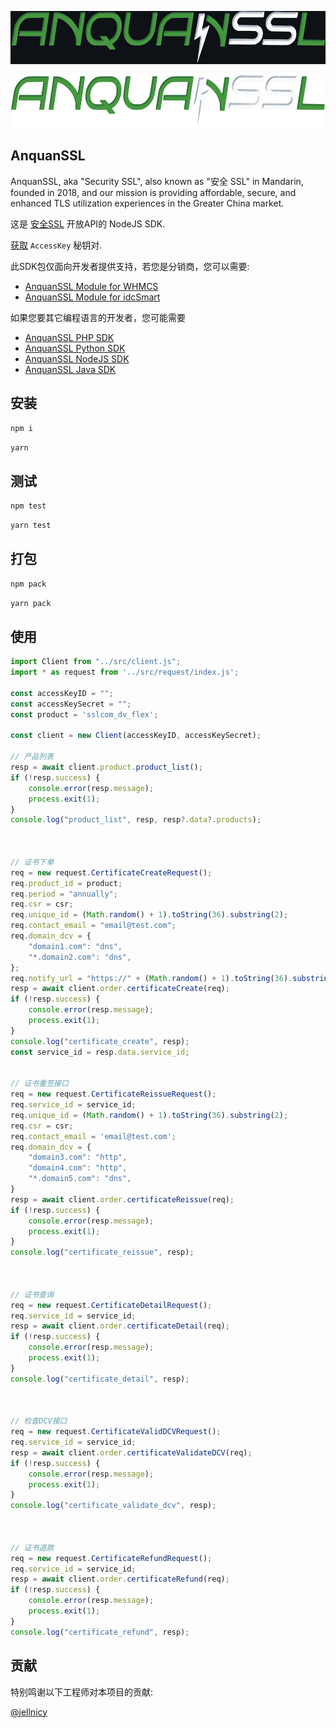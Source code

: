 [<p align="center"><img src="https://github.com/anquanssl/.github/raw/main/profile/logo_dark.png" width="600" height="85"/></p>](https://www.anquanssl.com?__utm_from=github-org-profile#gh-dark-mode-only)
[<p align="center"><img src="https://github.com/anquanssl/.github/raw/main/profile/logo_light.png" width="600" height="85"/></p>](https://www.anquanssl.com?__utm_from=github-org-profile#gh-light-mode-only)

## AnquanSSL

AnquanSSL, aka "Security SSL", also known as "安全 SSL" in Mandarin, founded in 2018, and our mission is providing affordable, secure, and enhanced TLS utilization experiences in the Greater China market.

这是 [安全SSL](https://www.anquanssl.com) 开放API的 NodeJS SDK.

[获取](https://www.anquanssl.com/dashboard/api-credentials) `AccessKey` 秘钥对.

此SDK包仅面向开发者提供支持，若您是分销商，您可以需要:
- [AnquanSSL Module for WHMCS]()
- [AnquanSSL Module for idcSmart]()

如果您要其它编程语言的开发者，您可能需要
- [AnquanSSL PHP SDK](https://github.com/anquanssl/sdk)
- [AnquanSSL Python SDK](https://github.com/anquanssl/python-sdk)
- [AnquanSSL NodeJS SDK](https://github.com/anquanssl/nodejs-sdk)
- [AnquanSSL Java SDK](https://github.com/anquanssl/java-sdk)


## 安装

```bash
npm i
```

```bash
yarn
```

## 测试

```bash
npm test
```

```bash
yarn test
```

## 打包

```bash
npm pack
```

```bash
yarn pack
```


## 使用

```javascript
import Client from "../src/client.js";
import * as request from '../src/request/index.js';

const accessKeyID = "";
const accessKeySecret = "";
const product = 'sslcom_dv_flex';

const client = new Client(accessKeyID, accessKeySecret);

// 产品列表
resp = await client.product.product_list();
if (!resp.success) {
    console.error(resp.message);
    process.exit(1);
}
console.log("product_list", resp, resp?.data?.products);



// 证书下单
req = new request.CertificateCreateRequest();
req.product_id = product;
req.period = "annually";
req.csr = csr;
req.unique_id = (Math.random() + 1).toString(36).substring(2);
req.contact_email = "email@test.com";
req.domain_dcv = {
    "domain1.com": "dns",
    "*.domain2.com": "dns",
};
req.notify_url = "https://" + (Math.random() + 1).toString(36).substring(2).toLowerCase() + ".app/notify";
resp = await client.order.certificateCreate(req);
if (!resp.success) {
    console.error(resp.message);
    process.exit(1);
}
console.log("certificate_create", resp);
const service_id = resp.data.service_id;


// 证书重签接口
req = new request.CertificateReissueRequest();
req.service_id = service_id;
req.unique_id = (Math.random() + 1).toString(36).substring(2);
req.csr = csr;
req.contact_email = 'email@test.com';
req.domain_dcv = {
    "domain3.com": "http",
    "domain4.com": "http",
    "*.domain5.com": "dns",
}
resp = await client.order.certificateReissue(req);
if (!resp.success) {
    console.error(resp.message);
    process.exit(1);
}
console.log("certificate_reissue", resp);



// 证书查询
req = new request.CertificateDetailRequest();
req.service_id = service_id;
resp = await client.order.certificateDetail(req);
if (!resp.success) {
    console.error(resp.message);
    process.exit(1);
}
console.log("certificate_detail", resp);



// 检查DCV接口
req = new request.CertificateValidDCVRequest();
req.service_id = service_id;
resp = await client.order.certificateValidateDCV(req);
if (!resp.success) {
    console.error(resp.message);
    process.exit(1);
}
console.log("certificate_validate_dcv", resp);



// 证书退款
req = new request.CertificateRefundRequest();
req.service_id = service_id;
resp = await client.order.certificateRefund(req);
if (!resp.success) {
    console.error(resp.message);
    process.exit(1);
}
console.log("certificate_refund", resp);
```

## 贡献

特别鸣谢以下工程师对本项目的贡献:

[@jellnicy](https://github.com/jellnicy)
